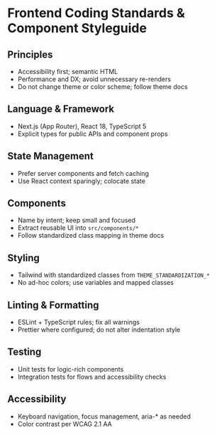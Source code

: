 # Frontend Coding Standards & Component Styleguide

## Principles
- Accessibility first; semantic HTML
- Performance and DX; avoid unnecessary re-renders
- Do not change theme or color scheme; follow theme docs

## Language & Framework
- Next.js (App Router), React 18, TypeScript 5
- Explicit types for public APIs and component props

## State Management
- Prefer server components and fetch caching
- Use React context sparingly; colocate state

## Components
- Name by intent; keep small and focused
- Extract reusable UI into `src/components/*`
- Follow standardized class mapping in theme docs

## Styling
- Tailwind with standardized classes from `THEME_STANDARDIZATION_*`
- No ad-hoc colors; use variables and mapped classes

## Linting & Formatting
- ESLint + TypeScript rules; fix all warnings
- Prettier where configured; do not alter indentation style

## Testing
- Unit tests for logic-rich components
- Integration tests for flows and accessibility checks

## Accessibility
- Keyboard navigation, focus management, aria-* as needed
- Color contrast per WCAG 2.1 AA
